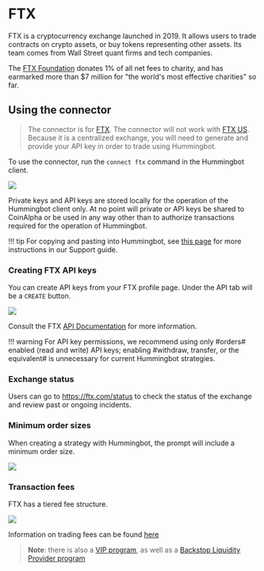 # FTX

FTX is a cryptocurrency exchange launched in 2019. It allows users to trade contracts on crypto assets, or buy tokens representing other assets. Its team comes from Wall Street quant firms and tech companies.

The [FTX Foundation](https://ftx.com/foundation) donates 1% of all net fees to charity, and has earmarked more than \$7 million for "the world's most effective charities" so far.

## Using the connector

> The connector is for [FTX](https://ftx.com). The connector will not work with [FTX US](https://ftx.us). Because it is a centralized exchange, you will need to generate and provide your API key in order to trade using Hummingbot.

To use the connector, run the `connect ftx` command in the Hummingbot client.

![](/assets/img/ftx-api.png)

Private keys and API keys are stored locally for the operation of the Hummingbot client only. At no point will private or API keys be shared to CoinAlpha or be used in any way other than to authorize transactions required for the operation of Hummingbot.

!!! tip
    For copying and pasting into Hummingbot, see [this page](https://hummingbot.zendesk.com/hc/en-us/articles/900004871203-Copy-and-paste-your-API-keys) for more instructions in our Support guide.

### Creating FTX API keys

You can create API keys from your FTX profile page. Under the API tab will be a `CREATE` button.

![](/assets/img/ftx-create-api.png)

Consult the FTX [API Documentation](https://help.ftx.com/hc/en-us/articles/360028807171-api-docs) for more information.

!!! warning
    For API key permissions, we recommend using only #orders# enabled (read and write) API keys; enabling #withdraw, transfer, or the equivalent# is unnecessary for current Hummingbot strategies.

### Exchange status

Users can go to https://ftx.com/status to check the status of the exchange and review past or ongoing incidents.

### Minimum order sizes

When creating a strategy with Hummingbot, the prompt will include a minimum order size.

![](/assets/img/ftx-min-order.png)

### Transaction fees

FTX has a tiered fee structure.

![](/assets/img/ftx-fees.png)

Information on trading fees can be found [here](https://help.ftx.com/hc/en-us/articles/360024479432-Fees)

> **Note**: there is also a [VIP program](https://help.ftx.com/hc/en-us/articles/360032890872-VIP-program), as well as a [Backstop Liquidity Provider program](https://help.ftx.com/hc/en-us/articles/360024479392)
